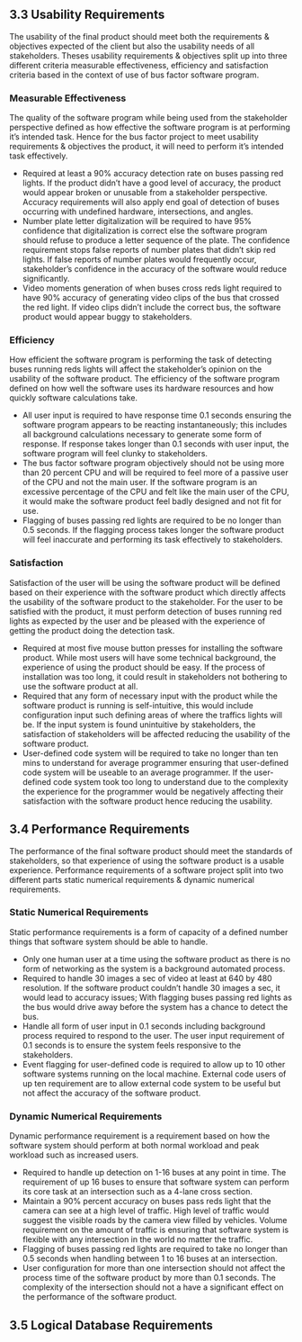 ## 3.3 Usability Requirements
The usability of the final product should meet both the requirements & objectives expected of the client but also the usability needs of all stakeholders. Theses usability requirements & objectives split up into three different criteria measurable effectiveness, efficiency and satisfaction criteria based in the context of use of bus factor software program.

### Measurable Effectiveness
The quality of the software program while being used from the stakeholder perspective defined as how effective the software program is at performing it’s intended task.  Hence for the bus factor project to meet usability requirements & objectives the product, it will need to perform it’s intended task effectively. 
*	Required at least a 90% accuracy detection rate on buses passing red lights. If the product didn’t have a good level of accuracy, the product would appear broken or unusable from a stakeholder perspective. Accuracy requirements will also apply end goal of detection of buses occurring with undefined hardware, intersections, and angles. 
*	Number plate letter digitalization will be required to have 95% confidence that digitalization is correct else the software program should refuse to produce a letter sequence of the plate. The confidence requirement stops false reports of number plates that didn’t skip red lights. If false reports of number plates would frequently occur, stakeholder’s confidence in the accuracy of the software would reduce significantly.
*	Video moments generation of when buses cross reds light required to have 90% accuracy of generating video clips of the bus that crossed the red light. If video clips didn’t include the correct bus, the software product would appear buggy to stakeholders. 

### Efficiency
How efficient the software program is performing the task of detecting buses running reds lights will affect the stakeholder’s opinion on the usability of the software product. The efficiency of the software program defined on how well the software uses its hardware resources and how quickly software calculations take.
*	All user input is required to have response time 0.1 seconds ensuring the software program appears to be reacting instantaneously; this includes all background calculations necessary to generate some form of response. If response takes longer than 0.1 seconds with user input, the software program will feel clunky to stakeholders.
*	The bus factor software program objectively should not be using more than 20 percent CPU and will be required to feel more of a passive user of the CPU and not the main user. If the software program is an excessive percentage of the CPU and felt like the main user of the CPU, it would make the software product feel badly designed and not fit for use.
*	Flagging of buses passing red lights are required to be no longer than 0.5 seconds. If the flagging process takes longer the software product will feel inaccurate and performing its task effectively to stakeholders. 


### Satisfaction
Satisfaction of the user will be using the software product will be defined based on their experience with the software product which directly affects the usability of the software product to the stakeholder. For the user to be satisfied with the product, it must perform detection of buses running red lights as expected by the user and be pleased with the experience of getting the product doing the detection task. 
*	Required at most five mouse button presses for installing the software product. While most users will have some technical background, the experience of using the product should be easy. If the process of installation was too long, it could result in stakeholders not bothering to use the software product at all. 
*	Required that any form of necessary input with the product while the software product is running is self-intuitive, this would include configuration input such defining areas of where the traffics lights will be. If the input system is found unintuitive by stakeholders, the satisfaction of stakeholders will be affected reducing the usability of the software product.
*	User-defined code system will be required to take no longer than ten mins to understand for average programmer ensuring that user-defined code system will be useable to an average programmer. If the user-defined code system took too long to understand due to the complexity the experience for the programmer would be negatively affecting their satisfaction with the software product hence reducing the usability. 

## 3.4 Performance Requirements
The performance of the final software product should meet the standards of stakeholders, so that experience of using the software product is a usable experience.  Performance requirements of a software project split into two different parts static numerical requirements & dynamic numerical requirements. 

### Static Numerical Requirements
Static performance requirements is a form of capacity of a defined number things that software system should be able to handle.
*	Only one human user at a time using the software product as there is no form of networking as the system is a background automated process. 
*	Required to handle 30 images a sec of video at least at 640 by 480 resolution. If the software product couldn’t handle 30 images a sec, it would lead to accuracy issues; With flagging buses passing red lights as the bus would drive away before the system has a chance to detect the bus. 
*	Handle all form of user input in 0.1 seconds including background process required to respond to the user. The user input requirement of 0.1 seconds is to ensure the system feels responsive to the stakeholders.
*	Event flagging for user-defined code is required to allow up to 10 other software systems running on the local machine. External code users of up ten requirement are to allow external code system to be useful but not affect the accuracy of the software product. 

### Dynamic Numerical Requirements
Dynamic performance requirement is a requirement based on how the software system should perform at both normal workload and peak workload such as increased users.
*	Required to handle up detection on 1-16 buses at any point in time. The requirement of up 16 buses to ensure that software system can perform its core task at an intersection such as a 4-lane cross section.
*	Maintain a 90% percent accuracy on buses pass reds light that the camera can see at a high level of traffic. High level of traffic would suggest the visible roads by the camera view filled by vehicles. Volume requirement on the amount of traffic is ensuring that software system is flexible with any intersection in the world no matter the traffic.
*	Flagging of buses passing red lights are required to take no longer than 0.5 seconds when handling between 1 to 16 buses at an intersection.
*	User configuration for more than one intersection should not affect the process time of the software product by more than 0.1 seconds. The complexity of the intersection should not a have a significant effect on the performance of the software product.


## 3.5 Logical Database Requirements